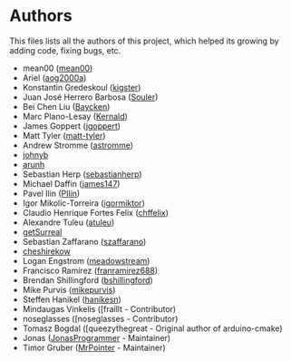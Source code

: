 # Authors

This files lists all the authors of this project, which helped its growing by adding code, fixing bugs, etc.

- mean00 ([mean00](https://github.com/mean00))
- Ariel ([aog2000a](https://github.com/aog2000a))
- Konstantin Gredeskoul ([kigster](https://github.com/kigster))
- Juan José Herrero Barbosa ([Souler](https://github.com/Souler))
- Bei Chen Liu ([Baycken](https://github.com/Baycken))
- Marc Plano-Lesay ([Kernald](https://github.com/Kernald))
- James Goppert ([jgoppert](https://github.com/jgoppert))
- Matt Tyler ([matt-tyler](https://github.com/matt-tyler))
- Andrew Stromme ([astromme](https://github.com/astromme))
- [johnyb](https://github.com/johnyb)
- [arunh](https://github.com/arunh)
- Sebastian Herp ([sebastianherp](https://github.com/sebastianherp))
- Michael Daffin ([james147](https://github.com/james147))
- Pavel Ilin ([PIlin](https://github.com/PIlin))
- Igor Mikolic-Torreira ([igormiktor](https://github.com/igormiktor))
- Claudio Henrique Fortes Felix ([chffelix](https://github.com/chffelix))
- Alexandre Tuleu ([atuleu](https://github.com/atuleu))
- [getSurreal](https://github.com/getSurreal)
- Sebastian Zaffarano ([szaffarano](https://github.com/szaffarano))
- [cheshirekow](https://github.com/cheshirekow)
- Logan Engstrom ([meadowstream](https://github.com/meadowstream))
- Francisco Ramírez ([franramirez688](https://github.com/franramirez688))
- Brendan Shillingford ([bshillingford](https://github.com/bshillingford))
- Mike Purvis ([mikepurvis](https://github.com/mikepurvis))
- Steffen Hanikel ([hanikesn](https://github.com/hanikesn))
- Mindaugas Vinkelis ([fraillt - Contributor)
- noseglasses ([noseglasses - Contributor)
- Tomasz Bogdal ([queezythegreat - Original author of arduino-cmake)
- Jonas ([JonasProgrammer](https://github.com/JonasProgrammer) - Maintainer)
- Timor Gruber ([MrPointer](https://github.com/MrPointer) - Maintainer)